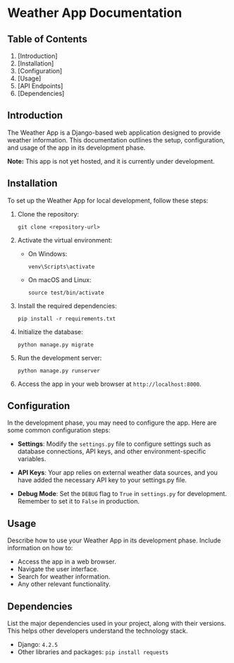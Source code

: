 # Weather App Documentation

## Table of Contents

1. [Introduction]
2. [Installation]
3. [Configuration]
4. [Usage]
5. [API Endpoints]
6. [Dependencies]

## Introduction

The Weather App is a Django-based web application designed to provide weather information. This documentation outlines the setup, configuration, and usage of the app in its development phase.

**Note:** This app is not yet hosted, and it is currently under development.

## Installation

To set up the Weather App for local development, follow these steps:

1. Clone the repository:

   ```
   git clone <repository-url>
   ```
   
2. Activate the virtual environment:

   - On Windows:

     ```
     venv\Scripts\activate
     ```

   - On macOS and Linux:

     ```
     source test/bin/activate
     ```

3. Install the required dependencies:

   ```
   pip install -r requirements.txt
   ```

4. Initialize the database:

   ```
   python manage.py migrate
   ```

5. Run the development server:

   ```
   python manage.py runserver
   ```

6. Access the app in your web browser at `http://localhost:8000`.

## Configuration

In the development phase, you may need to configure the app. Here are some common configuration steps:

- **Settings**: Modify the `settings.py` file to configure settings such as database connections, API keys, and other environment-specific variables.

- **API Keys**: Your app relies on external weather data sources, and you have added the necessary API key to your settings.py file.

- **Debug Mode**: Set the `DEBUG` flag to `True` in `settings.py` for development. Remember to set it to `False` in production.

## Usage

Describe how to use your Weather App in its development phase. Include information on how to:

- Access the app in a web browser.
- Navigate the user interface.
- Search for weather information.
- Any other relevant functionality.


## Dependencies

List the major dependencies used in your project, along with their versions. This helps other developers understand the technology stack.

- Django: `4.2.5`
- Other libraries and packages: `pip install requests`
